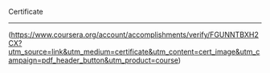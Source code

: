 Certificate

***

(https://www.coursera.org/account/accomplishments/verify/FGUNNTBXH2CX?utm_source=link&utm_medium=certificate&utm_content=cert_image&utm_campaign=pdf_header_button&utm_product=course)
